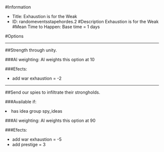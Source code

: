 #Information
 - Title: Exhaustion is for the Weak
 - ID: randomeventsstapehordes.2
#Description
Exhaustion is for the Weak
#Mean Time to Happen:
Base time = 1 days

#Options

___
##Strength through unity.

###AI weighting:
AI weights this option at 10


###Efects:<ul><li>add war exhaustion = -2</li></ul>

___
##Send our spies to infiltrate their strongholds.

###Available if:
<li>has idea group spy_ideas</li>

###AI weighting:
AI weights this option at 90


###Efects:<ul><li>add war exhaustion = -5</li><li>add prestige = 3</li></ul>
